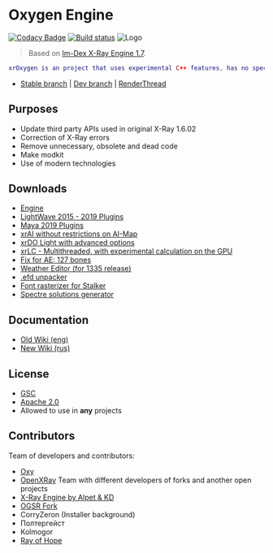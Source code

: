 # Oxygen Engine

[![Codacy Badge](https://api.codacy.com/project/badge/Grade/024d7b2b5c6745eba5d00301bc250f2c)](https://app.codacy.com/app/sv3nk/xray-oxygen?utm_source=github.com&utm_medium=referral&utm_content=xrOxygen/xray-oxygen&utm_campaign=Badge_Grade_Settings) [![Build status](https://ci.appveyor.com/api/projects/status/dt2q9gjuxi2q9i6v/branch/master?svg=true)](https://ci.appveyor.com/project/xrOxygen/xray-oxygen/branch/master)
![Logo](https://sun9-45.userapi.com/c850020/v850020464/97b37/sxHUPvLdvjQ.jpg)

>  Based on [Im-Dex X-Ray Engine 1.7](https://github.com/Im-dex/xray-162).
```lua
xrOxygen is an project that uses experimental C++ features, has no special restrictions on changing the engine and tries to bring something new to the usual modding.
```
* [Stable branch](https://github.com/xrOxygen/xray-oxygen/tree/master) | [Dev branch](https://github.com/xrOxygen/xray-oxygen/tree/ox_dev) | [RenderThread](https://github.com/xrOxygen/xray-oxygen/tree/RThread)

## Purposes

* Update third party APIs used in original X-Ray 1.6.02
* Correction of X-Ray errors
* Remove unnecessary, obsolete and dead code 
* Make modkit
* Use of modern technologies

## Downloads

* [Engine](https://github.com/xrOxygen/xray-oxygen/releases/)
* [LightWave 2015 - 2019 Plugins](http://xray-oxygen.org/index.php/LightWave_2015:_Export)
* [Maya 2019 Plugins](http://xray-oxygen.org/index.php/Maya_2019:_Plugins)
* [xrAI without restrictions on AI-Map](http://xray-oxygen.org/index.php/LevelBuilder:_xrAI)
* [xrDO Light with advanced options](http://xray-oxygen.org/index.php/LevelBuilder:_xrDO)
* [xrLC - Multithreaded, with experimental calculation on the GPU](http://xray-oxygen.org/index.php/LevelBuilder:_xrLC)
* [Fix for AE: 127 bones](https://vk.com/doc419644782_506925469?hash=11db26f22b86101afe&dl=0e8db7a15372bf3719)
* [Weather Editor (for 1335 release)](https://cdn.discordapp.com/attachments/385903500581928969/590542657663533103/WeatherEditor_1335.7z)
* [.efd unpacker](https://cdn.discordapp.com/attachments/385903500581928969/590555274079633408/EFD_Reader.7z)
* [Font rasterizer for Stalker](https://www.gameru.net/forum/index.php?showtopic=71831)
* [Spectre solutions generator](http://xray-oxygen.org/index.php/VS_integration)

## Documentation

* [Old Wiki (eng)](https://github.com/ForserX/FRay-Project/wiki)
* [New Wiki (rus)](http://xray-oxygen.org/index.php/)

## License

* [GSC](https://github.com/xrOxygen/xray-oxygen/blob/master/LICENSE-GSC.md)
* [Apache 2.0](https://github.com/xrOxygen/xray-oxygen/blob/master/LICENSE.md)
* Allowed to use in **any** projects

## Contributors
  
 Team of developers and contributors:
* [Oxy](https://github.com/xrOxygen/xray-oxygen/graphs/contributors)
* [OpenXRay](https://github.com/openxray) Team with different developers of forks and another open projects
* [X-Ray Engine by Alpet & KD](https://xp-dev.com/summary/210311)
* [OGSR Fork](https://github.com/KRodinn/OGSR-Engine)
* CorryZeron (Installer background)
* Полтергейст
* Kolmogor
* [Ray of Hope](https://roh-online.com)
